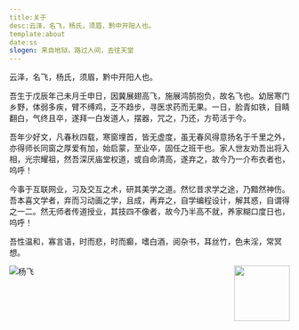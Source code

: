 ```yaml
---
title:关于
desc:云泽，名飞，杨氏，须眉，黔中开阳人也。
template:about
date:ss
slogen: 来自地狱，路过人间，去往天堂
---
```


云泽，名飞，杨氏，须眉，黔中开阳人也。

吾生于戊辰年己未月壬申日，因冀展翅高飞，施展鸿鹄抱负，故名飞也。幼居寒门乡野，体弱多疾，臂不缚鸡，乏不趋步，寻医求药而无果。一日，脸青如铁，目睛翻白，气终且卒，遂拜一白发道人，摆器，咒之，乃还，方苟活于今。

吾年少好文，凡春秋四载，寒窗埋首，皆无虚度，虽无春风得意扬名于千里之外，亦得师长同窗之厚爱有加，始启蒙，至业卒，固任之班干也。家人世友劝吾出将入相，光宗耀祖，然吾深厌庙堂权道，或自命清高，遂弃之，故今乃一介布衣者也，呜呼！

今事于互联网业，习及交互之术，研其美学之道。然忆昔求学之途，乃黯然神伤。吾本喜文学者，弃而习动画之学，且成，再弃之，自学编程设计，解其惑，自谓得之一二。然无师者传道授业，其技四不像者，故今乃半高不就，养家糊口度日也，呜呼！

吾性温和，寡言语，时而悲，时而癫，嗜白酒，阅杂书，耳丝竹，色未淫，常冥想。

<img src="{{assets}}/2169200001.jpg" align="right" width="100">

[^_^]:
![杨飞]({{assets}}/2169200001.jpg)